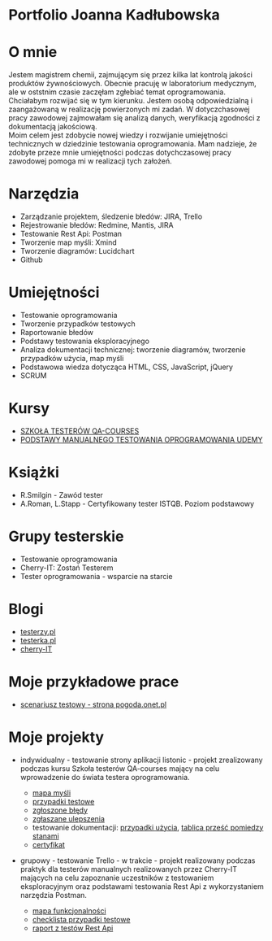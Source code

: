 # Portfolio Joanna Kadłubowska


# O mnie
Jestem magistrem chemii, zajmującym się przez kilka lat kontrolą jakości produktów żywnościowych. 
Obecnie pracuję w laboratorium medycznym, ale w oststnim czasie zaczęłam   zgłebiać temat oprogramowania. Chciałabym rozwijać się w tym kierunku. 
Jestem osobą odpowiedzialną i zaangażowaną w realizację powierzonych mi zadań. 
W dotyczchasowej pracy zawodowej zajmowałam się analizą danych, weryfikacją zgodności z dokumentacją jakościową.  
Moim celem jest zdobycie nowej wiedzy i rozwijanie umiejętności technicznych w dziedzinie testowania oprogramowania.
Mam nadzieje, że zdobyte przeze mnie umiejętności podczas dotychczasowej pracy zawodowej pomoga mi w realizacji tych założeń.

# Narzędzia
* Zarządzanie projektem, śledzenie błedów: JIRA, Trello
* Rejestrowanie błedów: Redmine, Mantis, JIRA
* Testowanie Rest Api: Postman 
* Tworzenie map myśli: Xmind 
* Tworzenie diagramów: Lucidchart
* Github

# Umiejętności
* Testowanie oprogramowania
* Tworzenie przypadków testowych
* Raportowanie błedów
* Podstawy testowania eksploracyjnego
* Analiza dokumentacji technicznej: tworzenie diagramów, tworzenie przypadków użycia, map myśli
* Podstawowa wiedza dotycząca HTML, CSS, JavaScript, jQuery
* SCRUM


# Kursy
* [SZKOŁA TESTERÓW QA-COURSES](https://qa-courses.com/szkola-testerow)
* [PODSTAWY MANUALNEGO TESTOWANIA OPROGRAMOWANIA UDEMY](https://www.udemy.com/course/kurs-testowania-oprogramowania)

# Książki
* R.Smilgin - Zawód tester
* A.Roman, L.Stapp - Certyfikowany tester ISTQB. Poziom podstawowy

# Grupy testerskie
* Testowanie oprogramowania
* Cherry-IT: Zostań Testerem 
* Tester oprogramowania - wsparcie na starcie

# Blogi
* [testerzy.pl](https://testerzy.pl)
* [testerka.pl](http://testerka.pl)
* [cherry-IT](http://cherry-it.pl)

# Moje przykładowe prace
* [scenariusz testowy - strona pogoda.onet.pl](https://docs.google.com/spreadsheets/d/1SXCINjDphb5CDYrWAelEgwd2bh03joih/edit#gid=1547373022)

 
# Moje projekty
* indywidualny - testowanie strony aplikacji listonic - projekt zrealizowany podczas kursu Szkoła testerów QA-courses  mający na celu wprowadzenie do świata testera  oprogramowania.  

  * [mapa myśli](https://drive.google.com/drive/folders/1LJ6W82kEvDo74c7Bfwr6uW-dfdsObfs8)
  * [przypadki testowe](https://docs.google.com/spreadsheets/d/1idT7Ri_q2yWqp_8HM8TKoziOOvCiXoVg/edit#gid=1505753429)
  * [zgłoszone błędy](https://docs.google.com/document/d/1q2mYIH_v13Q50gC_KS7dXJotULh1ZABQ/edit)
  * [zgłaszane ulepszenia](https://docs.google.com/document/d/1nWc_ZWM1ZsAMo7Bn--YvCSj7Z6Sxgkb1/edit?rtpof=true)
  * testowanie dokumentacji: [przypadki użycia](https://docs.google.com/document/d/1KC3LaZTHSrww3INGvQ6gM5F53eMlkn2n/edit), [tablica prześć pomiedzy stanami](https://drive.google.com/drive/folders/1LJ6W82kEvDo74c7Bfwr6uW-dfdsObfs8)
  * [certyfikat](https://drive.google.com/drive/my-drive)

* grupowy - testowanie Trello - w trakcie - projekt realizowany podczas praktyk dla testerów manualnych realizowanych przez Cherry-IT mających na celu zapoznanie uczestników z testowaniem eksploracyjnym oraz podstawami testowania Rest Api z wykorzystaniem narzędzia Postman.
 
  * [mapa funkcjonalności](https://drive.google.com/drive/folders/19w5CR8etzKCERQ4wJq8r49fF8mObvZTz)
  * [checklista przypadki testowe](https://docs.google.com/spreadsheets/d/19UPJwZ0-tgCygMaiou3ssPjKSHQjmfLB/edit?rtpof=true#gid=739799056)
  * [raport z testów Rest Api](https://drive.google.com/drive/folders/19w5CR8etzKCERQ4wJq8r49fF8mObvZTz)
 

 



